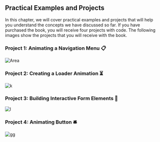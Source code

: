 ## Practical Examples and Projects

In this chapter, we will cover practical examples and projects that will help you understand the concepts we have discussed so far. If you have purchased the book, you will receive four projects with code. The following images show the projects that you will receive with the book.

### Project 1: Animating a Navigation Menu 📋
![Area](https://github.com/user-attachments/assets/2e1daf36-8487-446a-b44b-c0a0e6f688e5)

 
### Project 2: Creating a Loader Animation ⏳

 ![k](https://github.com/user-attachments/assets/52d64811-1908-4315-a757-3fc04877567a)

### Project 3: Building Interactive Form Elements 📝

 ![l](https://github.com/user-attachments/assets/72e1e984-ed45-47cc-9164-8fc448fdbf25)

### Project 4: Animating Button 🛎️

 ![gg](https://github.com/user-attachments/assets/aef378f0-1d33-4b29-ad0c-a0a98b6caf22)
